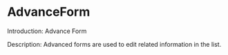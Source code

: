 # AdvanceForm

Introduction: Advance Form

Description: Advanced forms are used to edit related information in the list.
